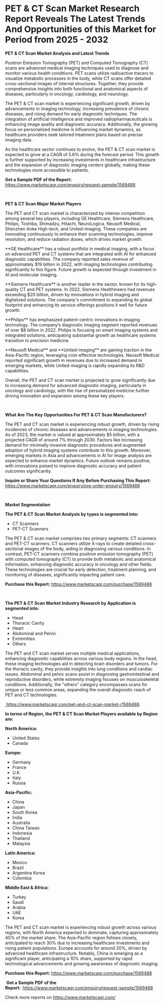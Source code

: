 <p><h1>PET & CT Scan Market Research Report Reveals The Latest Trends And Opportunities of this Market for Period from 2025 - 2032</h1></p><p><strong>PET & CT Scan Market Analysis and Latest Trends</strong></p>
<p><p>Positron Emission Tomography (PET) and Computed Tomography (CT) scans are advanced medical imaging techniques used to diagnose and monitor various health conditions. PET scans utilize radioactive tracers to visualize metabolic processes in the body, while CT scans offer detailed cross-sectional images of internal structures. Together, they provide comprehensive insights into both functional and anatomical aspects of diseases, particularly in oncology, cardiology, and neurology.</p><p>The PET & CT scan market is experiencing significant growth, driven by advancements in imaging technology, increasing prevalence of chronic diseases, and rising demand for early diagnostic techniques. The integration of artificial intelligence and improved radiopharmaceuticals is enhancing image quality and diagnostic accuracy. Additionally, the growing focus on personalized medicine is influencing market dynamics, as healthcare providers seek tailored treatment plans based on precise imaging data.</p><p>As the healthcare sector continues to evolve, the PET & CT scan market is expected to grow at a CAGR of 5.6% during the forecast period. This growth is further supported by increasing investments in healthcare infrastructure and the expansion of diagnostic imaging centers globally, making these technologies more accessible to patients.</p></p>
<p><strong>Get a Sample PDF of the Report:&nbsp;</strong> <a href="https://www.marketscagr.com/enquiry/request-sample/1569488?utm_campaign=2635&utm_medium=2&utm_source=Github&utm_content=ia&utm_term=25032025&utm_id=pet-ct-scan">https://www.marketscagr.com/enquiry/request-sample/1569488</a></p>
<p>&nbsp;</p>
<p><strong>PET & CT Scan Major Market Players</strong></p>
<p><p>The PET and CT scan market is characterized by intense competition among several key players, including GE Healthcare, Siemens Healthcare, Philips, Toshiba, Shimadzu, Hitachi, NeuroLogica, Neusoft Medical, Shenzhen Anke High-tech, and United-imaging. These companies are innovating continuously to enhance their scanning technologies, improve resolution, and reduce radiation doses, which drives market growth.</p><p>**GE Healthcare** has a robust portfolio in medical imaging, with a focus on advanced PET and CT systems that are integrated with AI for enhanced diagnostic capabilities. The company reported sales revenue of approximately $19 billion in 2022, with imaging technologies contributing significantly to this figure. Future growth is expected through investment in AI and molecular imaging.</p><p>**Siemens Healthcare** is another leader in the sector, known for its high-quality CT and PET systems. In 2022, Siemens Healthineers had revenues exceeding $20 billion, driven by innovations in hybrid imaging and digitalized solutions. The company's commitment to expanding its global footprint and enhancing its service offerings positions it well for future growth.</p><p>**Philips** has emphasized patient-centric innovations in imaging technology. The company’s diagnostic imaging segment reported revenues of over $8 billion in 2022. Philips is focusing on smart imaging systems and integrated solutions, anticipating substantial growth as healthcare systems transition to precision medicine.</p><p>**Neusoft Medical** and **United-imaging** are gaining traction in the Asia-Pacific region, leveraging cost-effective technologies. Neusoft Medical reported significant growth in revenues due to increased demand in emerging markets, while United-imaging is rapidly expanding its R&D capabilities.</p><p>Overall, the PET and CT scan market is projected to grow significantly due to increasing demand for advanced diagnostic imaging, particularly in oncology and cardiology, with the rise of personalized medicine further driving innovation and expansion among these key players.</p></p>
<p>&nbsp;</p>
<p><strong>What Are The Key Opportunities For PET & CT Scan Manufacturers?</strong></p>
<p><p>The PET and CT scan market is experiencing robust growth, driven by rising incidences of chronic diseases and advancements in imaging technologies. As of 2023, the market is valued at approximately $5 billion, with a projected CAGR of around 7% through 2030. Factors like increasing demand for minimally invasive diagnostic procedures and augmented adoption of hybrid imaging systems contribute to this growth. Moreover, emerging markets in Asia and advancements in AI for image analysis are expected to enhance market dynamics. Future outlook remains positive, with innovations poised to improve diagnostic accuracy and patient outcomes significantly.</p></p>
<p><strong>Inquire or Share Your Questions If Any Before Purchasing This Report:</strong> <a href="https://www.marketscagr.com/enquiry/pre-order-enquiry/1569488?utm_campaign=2635&utm_medium=2&utm_source=Github&utm_content=ia&utm_term=25032025&utm_id=pet-ct-scan">https://www.marketscagr.com/enquiry/pre-order-enquiry/1569488</a></p>
<p>&nbsp;</p>
<p><strong>Market Segmentation</strong></p>
<p><strong>The PET & CT Scan Market Analysis by types is segmented into:</strong></p>
<p><ul><li>CT Scanners</li><li>PET-CT Scanners</li></ul></p>
<p><p>The PET & CT scan market comprises two primary segments: CT scanners and PET-CT scanners. CT scanners utilize X-rays to create detailed cross-sectional images of the body, aiding in diagnosing various conditions. In contrast, PET-CT scanners combine positron emission tomography (PET) with computed tomography (CT) to provide both metabolic and anatomical information, enhancing diagnostic accuracy in oncology and other fields. These technologies are crucial for early detection, treatment planning, and monitoring of diseases, significantly impacting patient care.</p></p>
<p><strong>Purchase this Report:&nbsp;</strong><a href="https://www.marketscagr.com/purchase/1569488?utm_campaign=2635&utm_medium=2&utm_source=Github&utm_content=ia&utm_term=25032025&utm_id=pet-ct-scan">https://www.marketscagr.com/purchase/1569488</a></p>
<p>&nbsp;</p>
<p><strong>The PET & CT Scan Market Industry Research by Application is segmented into:</strong></p>
<p><ul><li>Head</li><li>Thoracic Cavity</li><li>Heart</li><li>Abdominal and Pelvic</li><li>Extremities</li><li>Others</li></ul></p>
<p><p>The PET and CT scan market serves multiple medical applications, enhancing diagnostic capabilities across various body regions. In the head, these imaging technologies aid in detecting brain disorders and tumors. For the thoracic cavity, they provide insights into lung conditions and cardiac issues. Abdominal and pelvic scans assist in diagnosing gastrointestinal and reproductive disorders, while extremity imaging focuses on musculoskeletal conditions. Additionally, the "others" category encompasses scans for unique or less common areas, expanding the overall diagnostic reach of PET and CT technologies.</p></p>
<p><a href="https://www.marketscagr.com/pet-and-ct-scan-market-r1569488?utm_campaign=2635&utm_medium=2&utm_source=Github&utm_content=ia&utm_term=25032025&utm_id=pet-ct-scan">&nbsp;https://www.marketscagr.com/pet-and-ct-scan-market-r1569488</a></p>
<p><strong>In terms of Region, the PET & CT Scan Market Players available by Region are:</strong></p>
<p>
    <p> <strong> North America: </strong>
        <ul>
            <li>United States</li>
            <li>Canada</li>
        </ul>
        </p> 
    <p> <strong> Europe: </strong>
        <ul>
            <li>Germany</li>
            <li>France</li>
            <li>U.K.</li>
            <li>Italy</li>
            <li>Russia</li>
        </ul>
        </p> 
    <p> <strong> Asia-Pacific: </strong>
        <ul>
            <li>China</li>
            <li>Japan</li>
            <li>South Korea</li>
            <li>India</li>
            <li>Australia</li>
            <li>China Taiwan</li>
            <li>Indonesia</li>
            <li>Thailand</li>
            <li>Malaysia</li>
        </ul>
        </p> 
    <p> <strong> Latin America: </strong>
        <ul>
            <li>Mexico</li>
            <li>Brazil</li>
            <li>Argentina Korea</li>
            <li>Colombia</li>
        </ul>
        </p> 
    <p> <strong> Middle East & Africa: </strong>
        <ul>
            <li>Turkey</li>
            <li>Saudi</li>
            <li>Arabia</li>
            <li>UAE</li>
            <li>Korea</li>
        </ul>
    </p>
    </p>
<p><p>The PET and CT scan market is experiencing robust growth across various regions, with North America expected to dominate, capturing approximately 40% of the market share. The Asia-Pacific region follows closely, anticipated to reach 30% due to increasing healthcare investments and rising patient populations. Europe accounts for around 20%, driven by advanced healthcare infrastructure. Notably, China is emerging as a significant player, anticipating a 10% share, supported by rapid technological advancements and growing awareness of diagnostic imaging.</p></p>
<p><strong>Purchase this Report: </strong><a href="https://www.marketscagr.com/purchase/1569488?utm_campaign=2635&utm_medium=2&utm_source=Github&utm_content=ia&utm_term=25032025&utm_id=pet-ct-scan">https://www.marketscagr.com/purchase/1569488</a></p>
<p>&nbsp;<strong>Get a Sample PDF of the Report:&nbsp;&nbsp;</strong><a href="https://www.marketscagr.com/enquiry/request-sample/1569488?utm_campaign=2635&utm_medium=2&utm_source=Github&utm_content=ia&utm_term=25032025&utm_id=pet-ct-scan">https://www.marketscagr.com/enquiry/request-sample/1569488</a></p>
<p><strong></strong></p>
<p>Check more reports on <a href="https://www.marketscagr.com/?utm_campaign=2635&utm_medium=2&utm_source=Github&utm_content=ia&utm_term=25032025&utm_id=pet-ct-scan">https://www.marketscagr.com/</a></p>